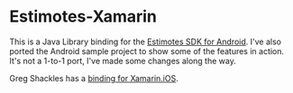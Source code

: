 Estimotes-Xamarin
=================

This is a Java Library binding for the [Estimotes SDK for Android](https://github.com/Estimote/Android-SDK). I've also ported the Android sample project to show some of the features in action. It's not a 1-to-1 port, I've made some changes along the way.

Greg Shackles has a [binding for Xamarin.iOS](https://github.com/gshackles/Estimote-iOS-Xamarin). 